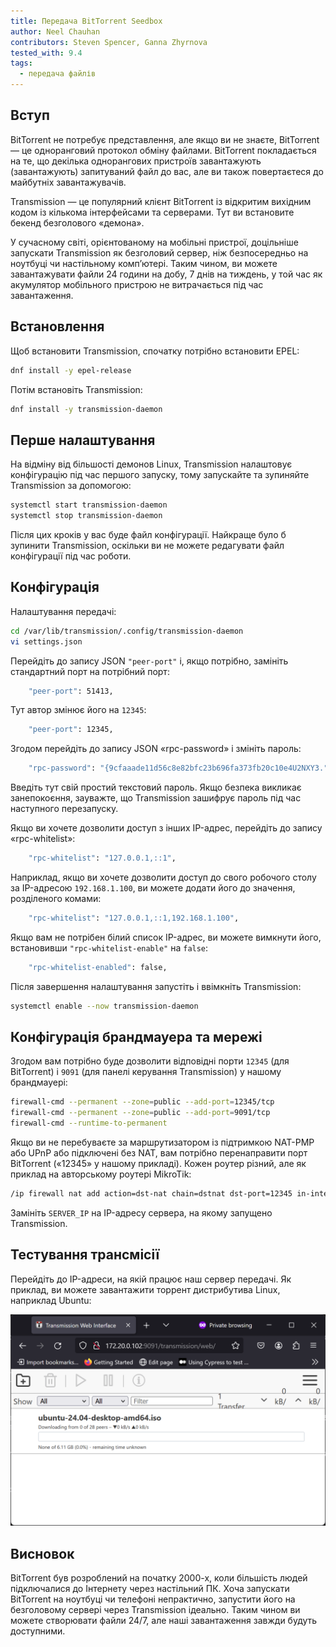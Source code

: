 ```yaml
---
title: Передача BitTorrent Seedbox
author: Neel Chauhan
contributors: Steven Spencer, Ganna Zhyrnova
tested_with: 9.4
tags:
  - передача файлів
---
```


## Вступ

BitTorrent не потребує представлення, але якщо ви не знаєте, BitTorrent — це одноранговий протокол обміну файлами. BitTorrent покладається на те, що декілька однорангових пристроїв завантажують (завантажують) запитуваний файл до вас, але ви також повертаєтеся до майбутніх завантажувачів.

Transmission — це популярний клієнт BitTorrent із відкритим вихідним кодом із кількома інтерфейсами та серверами. Тут ви встановите бекенд безголового «демона».

У сучасному світі, орієнтованому на мобільні пристрої, доцільніше запускати Transmission як безголовий сервер, ніж безпосередньо на ноутбуці чи настільному комп’ютері. Таким чином, ви можете завантажувати файли 24 години на добу, 7 днів на тиждень, у той час як акумулятор мобільного пристрою не витрачається під час завантаження.

## Встановлення

Щоб встановити Transmission, спочатку потрібно встановити EPEL:

```bash
dnf install -y epel-release
```

Потім встановіть Transmission:

```bash
dnf install -y transmission-daemon
```

## Перше налаштування

На відміну від більшості демонов Linux, Transmission налаштовує конфігурацію під час першого запуску, тому запускайте та зупиняйте Transmission за допомогою:

```bash
systemctl start transmission-daemon
systemctl stop transmission-daemon
```

Після цих кроків у вас буде файл конфігурації. Найкраще було б зупинити Transmission, оскільки ви не можете редагувати файл конфігурації під час роботи.

## Конфігурація

Налаштування передачі:

```bash
cd /var/lib/transmission/.config/transmission-daemon
vi settings.json
```

Перейдіть до запису JSON `"peer-port"` і, якщо потрібно, замініть стандартний порт на потрібний порт:

```bash
    "peer-port": 51413,
```

Тут автор змінює його на `12345`:

```bash
    "peer-port": 12345,
```

Згодом перейдіть до запису JSON «rpc-password» і змініть пароль:

```bash
    "rpc-password": "{9cfaaade11d56c8e82bfc23b696fa373fb20c10e4U2NXY3.",
```

Введіть тут свій простий текстовий пароль. Якщо безпека викликає занепокоєння, зауважте, що Transmission зашифрує пароль під час наступного перезапуску.

Якщо ви хочете дозволити доступ з інших IP-адрес, перейдіть до запису «rpc-whitelist»:

```bash
    "rpc-whitelist": "127.0.0.1,::1",
```

Наприклад, якщо ви хочете дозволити доступ до свого робочого столу за IP-адресою `192.168.1.100`, ви можете додати його до значення, розділеного комами:

```bash
    "rpc-whitelist": "127.0.0.1,::1,192.168.1.100",
```

Якщо вам не потрібен білий список IP-адрес, ви можете вимкнути його, встановивши `"rpc-whitelist-enable"` на `false`:

```bash
    "rpc-whitelist-enabled": false,
```

Після завершення налаштування запустіть і ввімкніть Transmission:

```bash
systemctl enable --now transmission-daemon
```

## Конфігурація брандмауера та мережі

Згодом вам потрібно буде дозволити відповідні порти `12345` (для BitTorrent) і `9091` (для панелі керування Transmission) у нашому брандмауері:

```bash
firewall-cmd --permanent --zone=public --add-port=12345/tcp
firewall-cmd --permanent --zone=public --add-port=9091/tcp
firewall-cmd --runtime-to-permanent
```

Якщо ви не перебуваєте за маршрутизатором із підтримкою NAT-PMP або UPnP або підключені без NAT, вам потрібно перенаправити порт BitTorrent («12345» у нашому прикладі). Кожен роутер різний, але як приклад на авторському роутері MikroTik:

```bash
/ip firewall nat add action=dst-nat chain=dstnat dst-port=12345 in-interface=ether1 protocol=tcp to-addresses=SERVER_IP to-ports=12345
```

Замініть `SERVER_IP` на IP-адресу сервера, на якому запущено Transmission.

## Тестування трансмісії

Перейдіть до IP-адреси, на якій працює наш сервер передачі. Як приклад, ви можете завантажити торрент дистрибутива Linux, наприклад Ubuntu:

![Our Transmission downloading Ubuntu](../images/transmission.png)

## Висновок

BitTorrent був розроблений на початку 2000-х, коли більшість людей підключалися до Інтернету через настільний ПК. Хоча запускати BitTorrent на ноутбуці чи телефоні непрактично, запустити його на безголовому сервері через Transmission ідеально. Таким чином ви можете створювати файли 24/7, але наші завантаження завжди будуть доступними.
